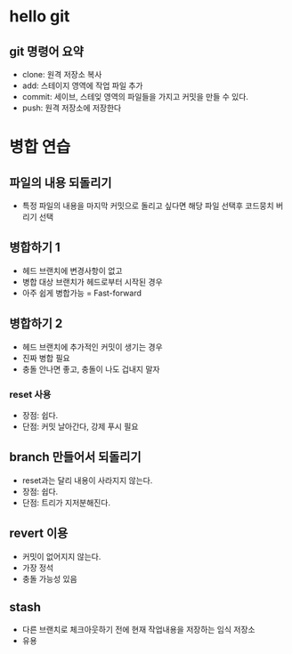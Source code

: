 # hello git

## git 명령어 요약

- clone: 원격 저장소 복사
- add: 스테이지 영역에 작업 파일 추가
- commit: 세이브, 스테잊 영역의 파일들을 가지고 커밋을 만들 수 있다.
- push: 원격 저장소에 저장한다

# 병합 연습 
## 파일의 내용 되돌리기

- 특정 파일의 내용을 마지막 커밋으로 돌리고 싶다면 해당 파일 선택후 코드뭉치 버리기 선택

## 병합하기 1

- 헤드 브랜치에 변경사항이 없고
- 병합 대상 브랜치가 헤드로부터 시작된 경우
- 아주 쉽게 병합가능 = Fast-forward

## 병합하기 2
- 헤드 브랜치에 추가적인 커밋이 생기는 경우
- 진짜 병합 필요
- 충돌 안나면 좋고, 충돌이 나도 겁내지 말자

### reset 사용

- 장점: 쉽다.
- 단점: 커밋 날아간다, 강제 푸시 필요

## branch 만들어서 되돌리기

- reset과는 달리 내용이 사라지지 않는다.
- 장점: 쉽다.
- 단점: 트리가 지저분해진다.

## revert 이용

- 커밋이 없어지지 않는다.
- 가장 정석
- 충돌 가능성 있음
    
  
## stash

- 다른 브랜치로 체크아웃하기 전에 현재 작업내용을 저장하는 임식 저장소
- 유용